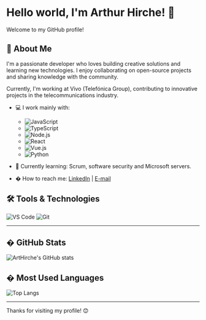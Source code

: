 # Hello world, I'm Arthur Hirche! 👋

Welcome to my GitHub profile!

## 🚀 About Me

I'm a passionate developer who loves building creative solutions and learning new technologies. I enjoy collaborating on open-source projects and sharing knowledge with the community.

Currently, I'm working at Vivo (Telefónica Group), contributing to innovative projects in the telecommunications industry.

- 💻 I work mainly with:

  - ![JavaScript](https://img.shields.io/badge/JavaScript-F7DF1E?style=for-the-badge&logo=javascript&logoColor=black)
  - ![TypeScript](https://img.shields.io/badge/TypeScript-007ACC?style=for-the-badge&logo=typescript&logoColor=white)
  - ![Node.js](https://img.shields.io/badge/Node.js-339933?style=for-the-badge&logo=nodedotjs&logoColor=white)
  - ![React](https://img.shields.io/badge/React-20232A?style=for-the-badge&logo=react&logoColor=61DAFB)
  - ![Vue.js](https://img.shields.io/badge/Vue.js-35495E?style=for-the-badge&logo=vue.js&logoColor=4FC08D)
  - ![Python](https://img.shields.io/badge/Python-3776AB?style=for-the-badge&logo=python&logoColor=white)

- 🌱 Currently learning: Scrum, software security and Microsoft servers.
- � How to reach me: [LinkedIn](https://www.linkedin.com/in/arthurhirche/) | [E-mail](hirche.arthur@gmail.com)

## 🛠️ Tools & Technologies

![VS Code](https://img.shields.io/badge/VS%20Code-007ACC?style=for-the-badge&logo=visual-studio-code&logoColor=white)
![Git](https://img.shields.io/badge/Git-F05032?style=for-the-badge&logo=git&logoColor=white)

---

## � GitHub Stats

![ArtHirche's GitHub stats](https://github-readme-stats.vercel.app/api?username=ArtHirche&show_icons=true&theme=radical)

## � Most Used Languages

![Top Langs](https://github-readme-stats.vercel.app/api/top-langs/?username=ArtHirche&layout=compact&theme=radical)

---

Thanks for visiting my profile! 😊
